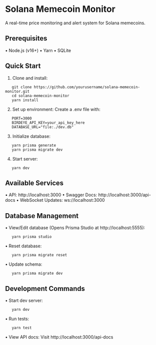 Solana Memecoin Monitor
======================

A real-time price monitoring and alert system for Solana memecoins.

Prerequisites
------------
• Node.js (v16+)
• Yarn
• SQLite

Quick Start
----------
1. Clone and install:
```
   git clone https://github.com/yourusername/solana-memecoin-monitor.git
   cd solana-memecoin-monitor
   yarn install
```

2. Set up environment:
   Create a .env file with:
```
   PORT=3000
   BIRDEYE_API_KEY=your_api_key_here
   DATABASE_URL="file:./dev.db"
```

3. Initialize database:
```
   yarn prisma generate
   yarn prisma migrate dev
```

4. Start server:
```
   yarn dev
```

Available Services
----------------
• API: http://localhost:3000
• Swagger Docs: http://localhost:3000/api-docs
• WebSocket Updates: ws://localhost:3000

Database Management
-----------------
• View/Edit database (Opens Prisma Studio at http://localhost:5555):
```
   yarn prisma studio
```
• Reset database:
```
   yarn prisma migrate reset
```
• Update schema:
```
   yarn prisma migrate dev
```

Development Commands
------------------
• Start dev server:
```
   yarn dev
```
• Run tests:
```
   yarn test
```
• View API docs: Visit http://localhost:3000/api-docs
